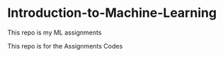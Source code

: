 # Introduction-to-Machine-Learning
This repo is my ML assignments

This repo is for the Assignments Codes
